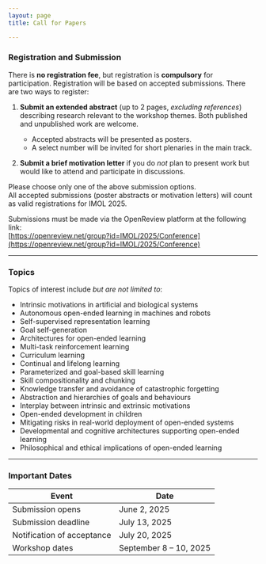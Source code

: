 ```yaml
---
layout: page
title: Call for Papers

---
```


### Registration and Submission

There is **no registration fee**, but registration is **compulsory** for participation. Registration will be based on accepted submissions. There are two ways to register:

1. **Submit an extended abstract** (up to 2 pages, _excluding references_) describing research relevant to the workshop themes. Both published and unpublished work are welcome.  
   - Accepted abstracts will be presented as posters.  
   - A select number will be invited for short plenaries in the main track.

2. **Submit a brief motivation letter** if you do _not_ plan to present work but would like to attend and participate in discussions.

Please choose only one of the above submission options.  
All accepted submissions (poster abstracts or motivation letters) will count as valid registrations for IMOL 2025.

Submissions must be made via the OpenReview platform at the following link:  
[https://openreview.net/group?id=IMOL/2025/Conference](https://openreview.net/group?id=IMOL/2025/Conference)

---

### Topics

Topics of interest include _but are not limited to_:

- Intrinsic motivations in artificial and biological systems  
- Autonomous open-ended learning in machines and robots  
- Self-supervised representation learning  
- Goal self-generation  
- Architectures for open-ended learning  
- Multi-task reinforcement learning  
- Curriculum learning  
- Continual and lifelong learning  
- Parameterized and goal-based skill learning  
- Skill compositionality and chunking  
- Knowledge transfer and avoidance of catastrophic forgetting  
- Abstraction and hierarchies of goals and behaviours  
- Interplay between intrinsic and extrinsic motivations  
- Open-ended development in children  
- Mitigating risks in real-world deployment of open-ended systems  
- Developmental and cognitive architectures supporting open-ended learning  
- Philosophical and ethical implications of open-ended learning  

---

### Important Dates

| Event                       | Date                        |
|-----------------------------|-----------------------------|
| Submission opens            | June 2, 2025                |
| Submission deadline         | July 13, 2025               |
| Notification of acceptance  | July 20, 2025               |
| Workshop dates              | September 8 – 10, 2025      |
